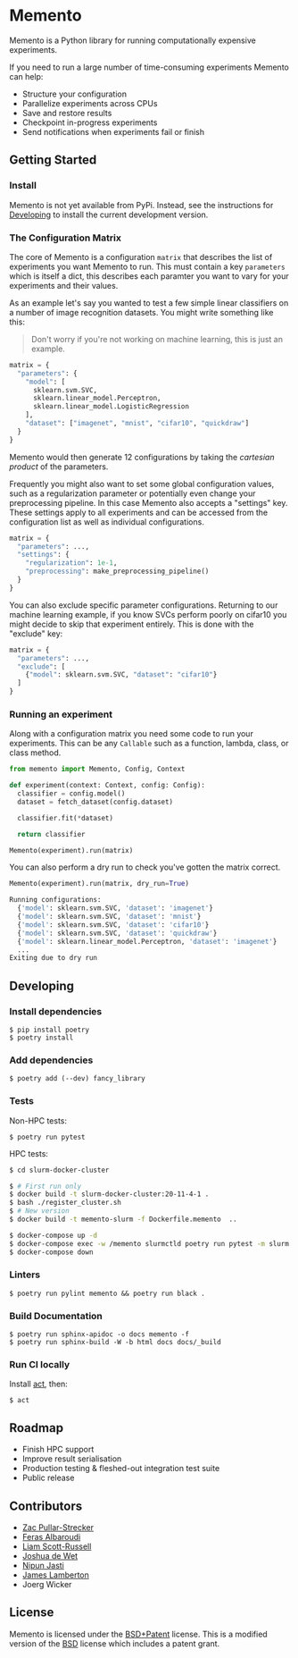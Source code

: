 # Memento

Memento is a Python library for running computationally expensive experiments. 

If you need to run a large number of time-consuming experiments Memento can help:
* Structure your configuration
* Parallelize experiments across CPUs
* Save and restore results
* Checkpoint in-progress experiments
* Send notifications when experiments fail or finish

## Getting Started

### Install

Memento is not yet available from PyPi. Instead, see the instructions for [Developing](#Developing) to install the current development version.

### The Configuration Matrix

The core of Memento is a configuration `matrix` that describes the list of experiments you
want Memento to run. This must contain a key `parameters` which is itself a dict, this describes
each paramter you want to vary for your experiments and their values.

As an example let's say you wanted to test a few simple linear classifiers on a number of
image recognition datasets. You might write something like this:

> Don't worry if you're not working on machine learning, this is just an example.

```python
matrix = {
  "parameters": {
    "model": [
      sklearn.svm.SVC,
      sklearn.linear_model.Perceptron,
      sklearn.linear_model.LogisticRegression
    ],
    "dataset": ["imagenet", "mnist", "cifar10", "quickdraw"]
  }
}
```

Memento would then generate 12 configurations by taking the *cartesian product* of the
parameters.

Frequently you might also want to set some global configuration values, such as a regularization
parameter or potentially even change your preprocessing pipeline. In this case Memento also
accepts a "settings" key. These settings apply to all experiments and can be accessed from the
configuration list as well as individual configurations.

```python
matrix = {
  "parameters": ...,
  "settings": {
    "regularization": 1e-1,
    "preprocessing": make_preprocessing_pipeline()
  }
}
```

You can also exclude specific parameter configurations. Returning to our machine learning
example, if you know SVCs perform poorly on cifar10 you might decide to skip that
experiment entirely. This is done with the "exclude" key:

```python
matrix = {
  "parameters": ...,
  "exclude": [
    {"model": sklearn.svm.SVC, "dataset": "cifar10"}
  ]
}
```

### Running an experiment

Along with a configuration matrix you need some code to run your experiments. This can be any
`Callable` such as a function, lambda, class, or class method.

```python
from memento import Memento, Config, Context

def experiment(context: Context, config: Config):
  classifier = config.model()
  dataset = fetch_dataset(config.dataset)

  classifier.fit(*dataset)

  return classifier

Memento(experiment).run(matrix)
```

You can also perform a dry run to check you've gotten the matrix correct.

```python
Memento(experiment).run(matrix, dry_run=True)
```

```python
Running configurations:
  {'model': sklearn.svm.SVC, 'dataset': 'imagenet'}
  {'model': sklearn.svm.SVC, 'dataset': 'mnist'}
  {'model': sklearn.svm.SVC, 'dataset': 'cifar10'}
  {'model': sklearn.svm.SVC, 'dataset': 'quickdraw'}
  {'model': sklearn.linear_model.Perceptron, 'dataset': 'imagenet'}
  ...
Exiting due to dry run
```

<h2 id="Developing">Developing</h2>

### Install dependencies

```
$ pip install poetry
$ poetry install
```

### Add dependencies

```
$ poetry add (--dev) fancy_library
```

### Tests

Non-HPC tests:

```
$ poetry run pytest
```

HPC tests:

```bash
$ cd slurm-docker-cluster

$ # First run only
$ docker build -t slurm-docker-cluster:20-11-4-1 .
$ bash ./register_cluster.sh
$ # New version
$ docker build -t memento-slurm -f Dockerfile.memento  ..

$ docker-compose up -d
$ docker-compose exec -w /memento slurmctld poetry run pytest -m slurm
$ docker-compose down
```

### Linters

```
$ poetry run pylint memento && poetry run black .
```

### Build Documentation

```
$ poetry run sphinx-apidoc -o docs memento -f
$ poetry run sphinx-build -W -b html docs docs/_build
```

### Run CI locally

Install [act](https://github.com/nektos/act), then:

```
$ act
```

## Roadmap

* Finish HPC support
* Improve result serialisation
* Production testing & fleshed-out integration test suite
* Public release

## Contributors

* [Zac Pullar-Strecker](https://github.com/zacps)
* [Feras Albaroudi](https://github.com/NeedsSoySauce)
* [Liam Scott-Russell](https://github.com/Liam-Scott-Russell)
* [Joshua de Wet](https://github.com/Dewera)
* [Nipun Jasti](https://github.com/watefeenex)
* [James Lamberton](https://github.com/JamesLamberton)
* Joerg Wicker

## License

Memento is licensed under the [BSD+Patent](https://opensource.org/licenses/BSDplusPatent) license. This is a modified version of the [BSD](https://opensource.org/licenses/BSD-3-Clause) license which includes a patent grant.
